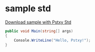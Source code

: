 # sample std

[Download sample with Pstxy Std](https://www.mdeditor.com/)


```csharp
public void Main(string[] args)
{
    Console.WriteLine("Hello, Pstxy!");
}
```
